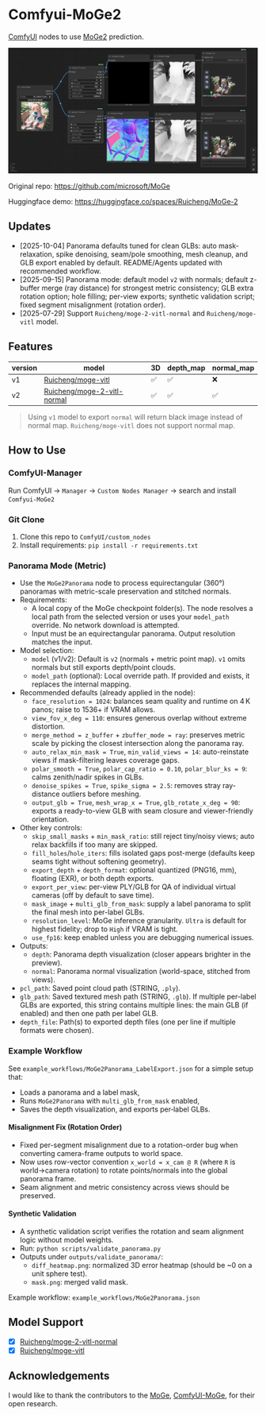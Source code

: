 # Comfyui-MoGe2

[ComfyUI](https://github.com/comfyanonymous/ComfyUI) nodes to use [MoGe2](https://github.com/microsoft/MoGe) prediction.

![](./example_workflows/MoGe2.jpg)

Original repo: https://github.com/microsoft/MoGe

Huggingface demo: https://huggingface.co/spaces/Ruicheng/MoGe-2

## Updates

- [2025-10-04] Panorama defaults tuned for clean GLBs: auto mask-relaxation, spike denoising, seam/pole smoothing, mesh cleanup, and GLB export enabled by default. README/Agents updated with recommended workflow.
- [2025-09-15] Panorama mode: default model `v2` with normals; default z-buffer merge (ray distance) for strongest metric consistency; GLB extra rotation option; hole filling; per-view exports; synthetic validation script; fixed segment misalignment (rotation order).
- [2025-07-29] Support `Ruicheng/moge-2-vitl-normal` and `Ruicheng/moge-vitl` model.

## Features

|version|model|3D|depth_map|normal_map|
|---|---|---|---|---|
|v1|[Ruicheng/moge-vitl](https://huggingface.co/Ruicheng/moge-vitl/tree/main)|✅|✅|❌|
|v2|[Ruicheng/moge-2-vitl-normal](https://huggingface.co/Ruicheng/moge-2-vitl-normal/tree/main)|✅|✅|✅|

> Using `v1` model to export `normal` will return black image instead of normal map. `Ruicheng/moge-vitl` does not support normal map.

## How to Use

### ComfyUI-Manager

Run ComfyUI → `Manager` → `Custom Nodes Manager` → search and install `Comfyui-MoGe2`

### Git Clone

1. Clone this repo to `ComfyUI/custom_nodes` 
2. Install requirements: `pip install -r requirements.txt`

### Panorama Mode (Metric)

- Use the `MoGe2Panorama` node to process equirectangular (360°) panoramas with metric-scale preservation and stitched normals.
- Requirements:
  - A local copy of the MoGe checkpoint folder(s). The node resolves a local path from the selected version or uses your `model_path` override. No network download is attempted.
  - Input must be an equirectangular panorama. Output resolution matches the input.
- Model selection:
  - `model` (v1/v2): Default is `v2` (normals + metric point map). `v1` omits normals but still exports depth/point clouds.
  - `model_path` (optional): Local override path. If provided and exists, it replaces the internal mapping.
- Recommended defaults (already applied in the node):
  - `face_resolution = 1024`: balances seam quality and runtime on 4 K panos; raise to 1536+ if VRAM allows.
  - `view_fov_x_deg = 110`: ensures generous overlap without extreme distortion.
  - `merge_method = z_buffer` + `zbuffer_mode = ray`: preserves metric scale by picking the closest intersection along the panorama ray.
  - `auto_relax_min_mask = True`, `min_valid_views = 14`: auto-reinstate views if mask-filtering leaves coverage gaps.
  - `polar_smooth = True`, `polar_cap_ratio = 0.10`, `polar_blur_ks = 9`: calms zenith/nadir spikes in GLBs.
  - `denoise_spikes = True`, `spike_sigma = 2.5`: removes stray ray-distance outliers before meshing.
  - `output_glb = True`, `mesh_wrap_x = True`, `glb_rotate_x_deg = 90`: exports a ready-to-view GLB with seam closure and viewer-friendly orientation.
- Other key controls:
  - `skip_small_masks` + `min_mask_ratio`: still reject tiny/noisy views; auto relax backfills if too many are skipped.
  - `fill_holes`/`hole_iters`: fills isolated gaps post-merge (defaults keep seams tight without softening geometry).
  - `export_depth` + `depth_format`: optional quantized (PNG16, mm), floating (EXR), or both depth exports.
  - `export_per_view`: per-view PLY/GLB for QA of individual virtual cameras (off by default to save time).
  - `mask_image` + `multi_glb_from_mask`: supply a label panorama to split the final mesh into per-label GLBs.
  - `resolution_level`: MoGe inference granularity. `Ultra` is default for highest fidelity; drop to `High` if VRAM is tight.
  - `use_fp16`: keep enabled unless you are debugging numerical issues.
- Outputs:
  - `depth`: Panorama depth visualization (closer appears brighter in the preview).
  - `normal`: Panorama normal visualization (world-space, stitched from views).
- `pcl_path`: Saved point cloud path (STRING, `.ply`).
- `glb_path`: Saved textured mesh path (STRING, `.glb`). If multiple per-label GLBs are exported, this string contains multiple lines: the main GLB (if enabled) and then one path per label GLB.
 - `depth_file`: Path(s) to exported depth files (one per line if multiple formats were chosen).

### Example Workflow

See `example_workflows/MoGe2Panorama_LabelExport.json` for a simple setup that:
- Loads a panorama and a label mask,
- Runs `MoGe2Panorama` with `multi_glb_from_mask` enabled,
- Saves the depth visualization, and exports per‑label GLBs.

#### Misalignment Fix (Rotation Order)

- Fixed per-segment misalignment due to a rotation-order bug when converting camera-frame outputs to world space.
- Now uses row-vector convention `x_world = x_cam @ R` (where `R` is world→camera rotation) to rotate points/normals into the global panorama frame.
- Seam alignment and metric consistency across views should be preserved.

#### Synthetic Validation

- A synthetic validation script verifies the rotation and seam alignment logic without model weights.
- Run: `python scripts/validate_panorama.py`
- Outputs under `outputs/validate_panorama/`:
  - `diff_heatmap.png`: normalized 3D error heatmap (should be ~0 on a unit sphere test).
  - `mask.png`: merged valid mask.

Example workflow: `example_workflows/MoGe2Panorama.json`


## Model Support

- [x] [Ruicheng/moge-2-vitl-normal](https://huggingface.co/Ruicheng/moge-2-vitl-normal/tree/main)
- [x] [Ruicheng/moge-vitl](https://huggingface.co/Ruicheng/moge-vitl/tree/main)

## Acknowledgements

I would like to thank the contributors to the [MoGe](https://github.com/microsoft/MoGe), [ComfyUI-MoGe](https://github.com/kijia), for their open research.
